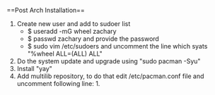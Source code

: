 ==Post Arch Installation==

1. Create new user and add to sudoer list
	* $ useradd -mG wheel zachary
	* $ passwd zachary and provide the password
	* $ sudo vim /etc/sudoers and uncomment the line which syats "%wheel ALL=(ALL) ALL"
2. Do the system update and upgrade using "sudo pacman -Syu"
3. Install "yay"
4. Add multilib repository, to do that edit /etc/pacman.conf file and uncomment following line:
	1.

